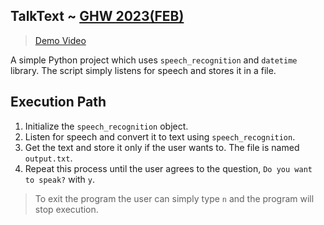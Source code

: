 ## TalkText ~ [GHW 2023(FEB)](https://ghw.mlh.io)
> [Demo Video]()

A simple Python project which uses `speech_recognition` and `datetime` library. The script simply listens for speech and stores it in a file.

## Execution Path

1. Initialize the `speech_recognition` object.
2. Listen for speech and convert it to text using `speech_recognition`.
3. Get the text and store it only if the user wants to. The file is named `output.txt`.
4. Repeat this process until the user agrees to the question, `Do you want to speak?` with `y`.

> To exit the program the user can simply type `n` and the program will stop execution.
